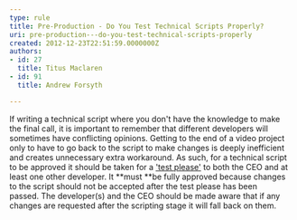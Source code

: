 ```yaml
---
type: rule
title: Pre-Production - Do You Test Technical Scripts Properly?
uri: pre-production---do-you-test-technical-scripts-properly
created: 2012-12-23T22:51:59.0000000Z
authors:
- id: 27
  title: Titus Maclaren
- id: 91
  title: Andrew Forsyth

---
```


​If writing a technical script where you don't have the knowledge to make the final call, it is important to remember that different developers will sometimes have conflicting opinions.
   Getting to the end of a video project only to have to go back to the script to make changes is deeply inefficient and creates unnecessary​ extra workaround. ​As such, for a technical script to be approved it should be taken for a ['test please'](https&#58;//www.google.com.au/url?sa=t&amp;rct=j&amp;q=&amp;esrc=s&amp;source=web&amp;cd=1&amp;cad=rja&amp;ved=0CDcQFjAA&amp;url=http&#58;//rules.ssw.com.au/Management/RulesToSuccessfulProjects/Pages/InternalTestPlease.aspx&amp;ei=_YvXUOvvLq-ZiQe21IBI&amp;usg=AFQjCNFCvf1Fg4rAXkivAT8ircMkrY2mkA&amp;sig2=TOeezHY66VWEQDubqLtCJQ&amp;bvm=bv.1355534169%2cd.aGc) to both the CEO and at least one other developer. It **must **be fully approved because changes to the script should not be accepted after the test please has been passed. The developer(s) and the CEO should be made aware that if any changes are requested after the scripting stage it will fall back on them.
